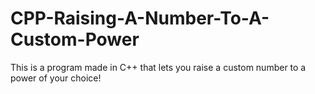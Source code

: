 # CPP-Raising-A-Number-To-A-Custom-Power
This is a program made in C++ that lets you raise a custom number to a power of your choice!
